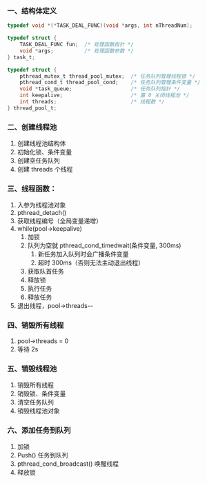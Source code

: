 ### 一、结构体定义
```C
typedef void *(*TASK_DEAL_FUNC)(void *args, int nThreadNum);

typedef struct {
    TASK_DEAL_FUNC fun;  /* 处理函数指针 */
    void *args;          /* 处理函数参数 */
} task_t;

typedef struct {
    pthread_mutex_t thread_pool_mutex;  /* 任务队列管理线程锁 */
    pthread_cond_t thread_pool_cond;    /* 任务队列管理条件变量 */
    void *task_queue;                   /* 任务队列指针 */
    int keepalive;                      /* 置 0 关闭线程池 */
    int threads;                        /* 线程数 */
} thread_pool_t;
```

### 二、创建线程池
1. 创建线程池结构体
2. 初始化锁、条件变量
3. 创建空任务队列
4. 创建 threads 个线程

### 三、线程函数：
1. 入参为线程池对象
2. pthread_detach()
3. 获取线程编号（全局变量递增）
4. while(pool->keepalive)
    1. 加锁
    2. 队列为空就 pthread_cond_timedwait(条件变量, 300ms)
        1. 新任务加入队列时会广播条件变量
        2. 超时 300ms（否则无法主动退出线程）
    3. 获取队首任务
    4. 释放锁
    5. 执行任务
    6. 释放任务
5. 退出线程，pool->threads-- 

### 四、销毁所有线程
1. pool->threads = 0
2. 等待 2s

### 五、销毁线程池
1. 销毁所有线程
2. 销毁锁、条件变量
3. 清空任务队列
4. 销毁线程池对象

### 六、添加任务到队列
1. 加锁
2. Push() 任务到队列
3. pthread_cond_broadcast() 唤醒线程
4. 释放锁